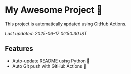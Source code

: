 # My Awesome Project 🚀

This project is automatically updated using GitHub Actions.

_Last updated: 2025-06-17 00:50:30 IST_

## Features
- Auto-update README using Python 🐍
- Auto Git push with GitHub Actions 🤖
